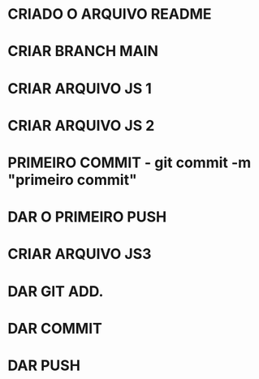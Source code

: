 # CRIADO O ARQUIVO README
# CRIAR BRANCH MAIN
# CRIAR ARQUIVO JS 1
# CRIAR ARQUIVO JS 2
# PRIMEIRO COMMIT - git commit -m "primeiro commit"
# DAR O PRIMEIRO PUSH
# CRIAR ARQUIVO JS3
# DAR GIT ADD.
# DAR COMMIT
# DAR PUSH